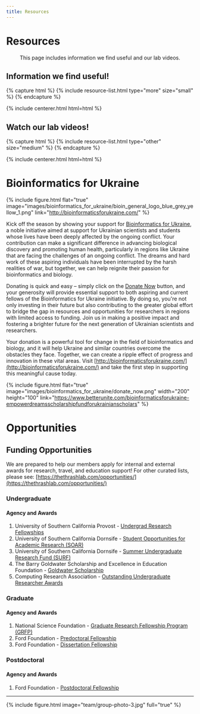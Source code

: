```yaml
---
title: Resources
---
```


# <i class="fas fa-book"></i>Resources

<p style="text-align: center;">
This page includes information we find useful and our lab videos.  
</p>

<!-- section break -->

## Information we find useful!

{% capture html %}
{% include resource-list.html type="more" size="small" %}
{% endcapture %}

{% include centerer.html html=html %}

<!-- section break -->

## Watch our lab videos!

{% capture html %}
{% include resource-list.html type="other" size="medium" %}
{% endcapture %}

{% include centerer.html html=html %}

# <i class="fas fa-laptop-code"></i>Bioinformatics for Ukraine

{%
  include figure.html
  flat="true"
  image="images/bioinformatics_for_ukraine/bioin_general_logo_blue_grey_yellow_1.png"
  link="http://bioinformaticsforukraine.com/"
%}

Kick off the season by showing your support for [Bioinformatics for Ukraine](http://bioinformaticsforukraine.com/), a noble initiative aimed at support for Ukrainian scientists and students whose lives have been deeply affected by the ongoing conflict. Your contribution can make a significant difference in advancing biological discovery and promoting human health, particularly in regions like Ukraine that are facing the challenges of an ongoing conflict. The dreams and hard work of these aspiring individuals have been interrupted by the harsh realities of war, but together, we can help reignite their passion for bioinformatics and biology. 

Donating is quick and easy – simply click on the [Donate Now](https://www.betterunite.com/bioinformaticsforukraine-empowerdreamsscholarshipfundforukrainianscholars) button, and your generosity will provide essential support to both aspiring and current fellows of the Bioinformatics for Ukraine initiative. By doing so, you're not only investing in their future but also contributing to the greater global effort to bridge the gap in resources and opportunities for researchers in regions with limited access to funding. Join us in making a positive impact and fostering a brighter future for the next generation of Ukrainian scientists and researchers. 

Your donation is a powerful tool for change in the field of bioinformatics and biology, and it will help Ukraine and similar countries overcome the obstacles they face. Together, we can create a ripple effect of progress and innovation in these vital areas. Visit [http://bioinformaticsforukraine.com/](http://bioinformaticsforukraine.com/) and take the first step in supporting this meaningful cause today.

{%
  include figure.html
  flat="true"
  image="images/bioinformatics_for_ukraine/donate_now.png"
  width="200" height="100"
  link="https://www.betterunite.com/bioinformaticsforukraine-empowerdreamsscholarshipfundforukrainianscholars"
%}

# <i class="fas fa-feather-alt"></i>Opportunities

## Funding Opportunities

We are prepared to help our members apply for internal and external awards for research, travel, and education support! For other curated lists, please see: [https://thethrashlab.com/opportunities/](https://thethrashlab.com/opportunities/)

### Undergraduate
#### Agency and Awards

1. University of Southern California Provost - [Undergrad Research Fellowships](https://undergrad.usc.edu/experience/research/undergrad_research/)
2. University of Southern California Dornsife - [Student Opportunities for Academic Research (SOAR)](https://dornsife.usc.edu/soar)
3. University of Southern California Dornsife - [Summer Undergraduate Research Fund (SURF)](https://dornsife.usc.edu/surf-shure/)
4. The Barry Goldwater Scholarship and Excellence in Education Foundation - [Goldwater Scholarship](https://goldwater.scholarsapply.org/eligibility/)
5. Computing Research Association - [Outstanding Undergraduate Researcher Awards](https://cra.org/crae/awards/cra-outstanding-undergraduate-researchers/)

### Graduate
#### Agency and Awards

1. National Science Foundation - [Graduate Research Fellowship Program (GRFP)](https://www.nsfgrfp.org/)
2. Ford Foundation - [Predoctoral Fellowship](https://sites.nationalacademies.org/PGA/FordFellowships/PGA_171962)
3. Ford Foundation - [Dissertation Fellowship](https://sites.nationalacademies.org/PGA/FordFellowships/PGA_171939)

### Postdoctoral
#### Agency and Awards

1. Ford Foundation - [Postdoctoral Fellowship](https://sites.nationalacademies.org/PGA/FordFellowships/PGA_171940)

---

{% include figure.html image="team/group-photo-3.jpg" full="true" %}
